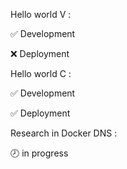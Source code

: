 

Hello world V :

 ✅ Development 

 ❌ Deployment
 
 Hello world C :

 ✅ Development 

 ✅ Deployment
 
 Research in Docker DNS : 
 
 🕗 in progress
